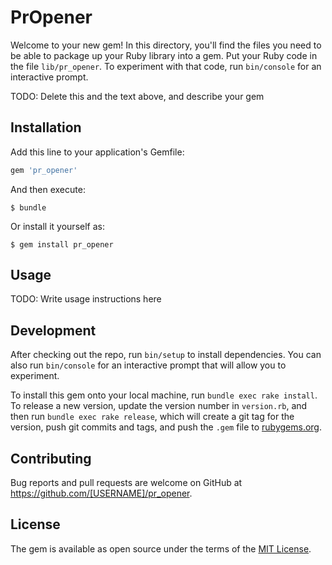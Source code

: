# PrOpener

Welcome to your new gem! In this directory, you'll find the files you need to be able to package up your Ruby library into a gem. Put your Ruby code in the file `lib/pr_opener`. To experiment with that code, run `bin/console` for an interactive prompt.

TODO: Delete this and the text above, and describe your gem

## Installation

Add this line to your application's Gemfile:

```ruby
gem 'pr_opener'
```

And then execute:

    $ bundle

Or install it yourself as:

    $ gem install pr_opener

## Usage

TODO: Write usage instructions here

## Development

After checking out the repo, run `bin/setup` to install dependencies. You can also run `bin/console` for an interactive prompt that will allow you to experiment.

To install this gem onto your local machine, run `bundle exec rake install`. To release a new version, update the version number in `version.rb`, and then run `bundle exec rake release`, which will create a git tag for the version, push git commits and tags, and push the `.gem` file to [rubygems.org](https://rubygems.org).

## Contributing

Bug reports and pull requests are welcome on GitHub at https://github.com/[USERNAME]/pr_opener.

## License

The gem is available as open source under the terms of the [MIT License](https://opensource.org/licenses/MIT).
